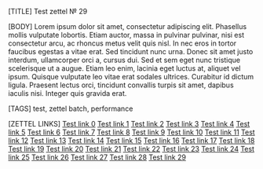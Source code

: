 [TITLE]
Test zettel № 29

[BODY]
Lorem ipsum dolor sit amet, consectetur adipiscing elit. 
Phasellus mollis vulputate lobortis. Etiam auctor, massa in pulvinar 
pulvinar, nisi est consectetur arcu, ac rhoncus metus velit quis nisl. 
In nec eros in tortor faucibus egestas a vitae erat. Sed tincidunt nunc 
urna. Donec sit amet justo interdum, ullamcorper orci a, cursus dui. 
Sed et sem eget nunc tristique scelerisque ut a augue. 
Etiam leo enim, lacinia eget luctus at, aliquet vel ipsum. 
Quisque vulputate leo vitae erat sodales ultrices. Curabitur id dictum 
ligula. Praesent lectus orci, tincidunt convallis turpis sit amet, dapibus 
iaculis nisi. Integer quis gravida erat. 

[TAGS]
test, zettel batch, performance

[ZETTEL LINKS]
[Test link 0](27.md)
[Test link 1](22.md)
[Test link 2](27.md)
[Test link 3](6.md)
[Test link 4](24.md)
[Test link 5](25.md)
[Test link 6](15.md)
[Test link 7](14.md)
[Test link 8](28.md)
[Test link 9](9.md)
[Test link 10](26.md)
[Test link 11](20.md)
[Test link 12](9.md)
[Test link 13](5.md)
[Test link 14](20.md)
[Test link 15](23.md)
[Test link 16](21.md)
[Test link 17](23.md)
[Test link 18](8.md)
[Test link 19](24.md)
[Test link 20](9.md)
[Test link 21](25.md)
[Test link 22](8.md)
[Test link 23](3.md)
[Test link 24](1.md)
[Test link 25](7.md)
[Test link 26](15.md)
[Test link 27](3.md)
[Test link 28](6.md)
[Test link 29](24.md)
